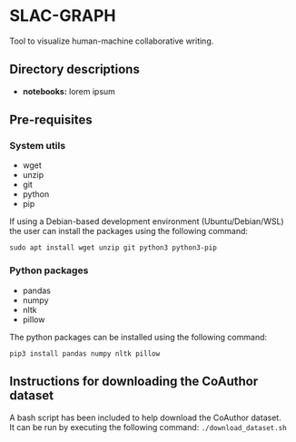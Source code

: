 # SLAC-GRAPH
Tool to visualize human-machine collaborative writing.

## Directory descriptions
- **notebooks:** lorem ipsum

## Pre-requisites

### System utils
- wget
- unzip
- git
- python
- pip

If using a Debian-based development environment (Ubuntu/Debian/WSL) the user can install the packages using the following command:

`sudo apt install wget unzip git python3 python3-pip`

### Python packages
- pandas
- numpy
- nltk
- pillow

The python packages can be installed using the following command:

`pip3 install pandas numpy nltk pillow`

## Instructions for downloading the CoAuthor dataset

A bash script has been included to help download the CoAuthor dataset. <br>
It can be run by executing the following command: `./download_dataset.sh`
